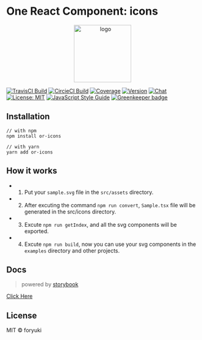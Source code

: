# One React Component: icons

<p align="center"><img width="150" src="https://cdn.rawgit.com/one-react/assets/master/logo%402x.png" alt="logo"></p>

[![TravisCI Build](https://img.shields.io/travis/one-react/icons.svg)](https://travis-ci.org/one-react/icons)
[![CircieCI Build](https://img.shields.io/circleci/project/github/one-react/icons.svg)](https://circleci.com/gh/one-react/icons)
[![Coverage](https://img.shields.io/codecov/c/github/one-react/icons.svg)](https://codecov.io/gh/one-react/icons) 
[![Version](https://img.shields.io/npm/v/or-icons.svg)](https://www.npmjs.com/package/or-icons)
[![Chat](https://img.shields.io/gitter/room/one-react-org/Lobby.svg)](https://gitter.im/one-react-org/Lobby)
[![License: MIT](https://img.shields.io/badge/License-MIT-brightgreen.svg)](https://opensource.org/licenses/MIT)
[![JavaScript Style Guide](https://img.shields.io/badge/code_style-standard-brightgreen.svg)](https://standardjs.com)
[![Greenkeeper badge](https://badges.greenkeeper.io/one-react/icons.svg)](https://greenkeeper.io/) 

## Installation
```
// with npm
npm install or-icons

// with yarn
yarn add or-icons
```

## How it works

- 1. Put your `sample.svg` file in the `src/assets` directory.
- 2. After excuting the command `npm run convert`, `Sample.tsx` file will be generated in the  src/icons directory.
- 3. Excute `npm run getIndex`, and all the svg components will be exported.
- 4. Excute `npm run build`, now you can use your svg components in the `examples` directory and other projects.

## Docs
> powered by [storybook](https://storybook.js.org/)

[Click Here](https://one-react.github.io/icons)

## License

MIT &copy; foryuki
